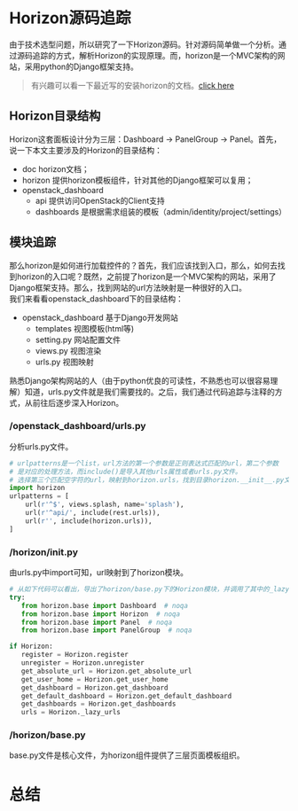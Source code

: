 # Horizon源码追踪
由于技术选型问题，所以研究了一下Horizon源码。针对源码简单做一个分析。通过源码追踪的方式，解析Horizon的实现原理。而，horizon是一个MVC架构的网站，采用python的Django框架支持。
> 有兴趣可以看一下最近写的安装horizon的文档。[click here](/virtualization/openstack/horizon/install.md)

## Horizon目录结构
Horizon这套面板设计分为三层：Dashboard -> PanelGroup -> Panel。首先，说一下本文主要涉及的Horizon的目录结构：<br>
- doc horizon文档；
- horizon 提供horizon模板组件，针对其他的Django框架可以复用；
- openstack_dashboard 
    - api 提供访问OpenStack的Client支持
    - dashboards 是根据需求组装的模板（admin/identity/project/settings）

## 模块追踪
   那么horizon是如何进行加载控件的？首先，我们应该找到入口，那么，如何去找到horizon的入口呢？既然，之前提了horizon是一个MVC架构的网站，采用了Django框架支持。那么，找到网站的url方法映射是一种很好的入口。<br>
我们来看看openstack_dashboard下的目录结构：
- openstack_dashboard 基于Django开发网站
    - templates 视图模板(html等)
    - setting.py 网站配置文件
    - views.py 视图渲染
    - urls.py 视图映射 <br>

熟悉Django架构网站的人（由于python优良的可读性，不熟悉也可以很容易理解）知道，urls.py文件就是我们需要找的。之后，我们通过代码追踪与注释的方式，从前往后逐步深入Horizon。

### /openstack_dashboard/urls.py
分析urls.py文件。
```py
# urlpatterns是一个list，url方法的第一个参数是正则表达式匹配的url，第二个参数
# 是对应的处理方法，而include()是导入其他urls属性或者urls.py文件。
# 选择第三个匹配空字符的url，映射到horizon.urls，找到目录horizon.__init__.py文件
import horizon
urlpatterns = [
    url(r'^$', views.splash, name='splash'),
    url(r'^api/', include(rest.urls)),
    url(r'', include(horizon.urls)),
]
```

 ### /horizon/__init__.py
 由urls.py中import可知，url映射到了horizon模块。
 ```py
 # 从如下代码可以看出，导出了horizon/base.py下的Horizon模块，并调用了其中的_lazy_urls方法。
 try:
    from horizon.base import Dashboard  # noqa
    from horizon.base import Horizon  # noqa
    from horizon.base import Panel  # noqa
    from horizon.base import PanelGroup  # noqa
 
 if Horizon:
    register = Horizon.register
    unregister = Horizon.unregister
    get_absolute_url = Horizon.get_absolute_url
    get_user_home = Horizon.get_user_home
    get_dashboard = Horizon.get_dashboard
    get_default_dashboard = Horizon.get_default_dashboard
    get_dashboards = Horizon.get_dashboards
    urls = Horizon._lazy_urls
 ```
 
 ### /horizon/base.py
 base.py文件是核心文件，为horizon组件提供了三层页面模板组织。





# 总结